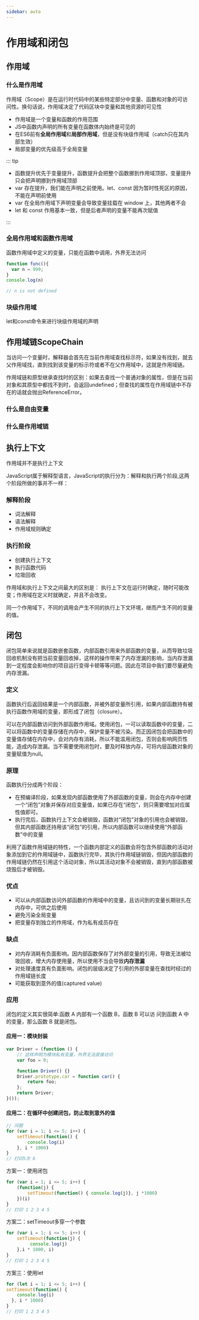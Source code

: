 ```yaml
---
sidebar: auto
---
```


# 作用域和闭包

## 作用域

### 什么是作用域

作用域（Scope）是在运行时代码中的某些特定部分中变量、函数和对象的可访问性。换句话说，作用域决定了代码区块中变量和其他资源的可见性

- 作用域是一个变量和函数的作用范围
- JS中函数内声明的所有变量在函数体内始终是可见的
- 在ES6前有**全局作用域**和**局部作用域**，但是没有块级作用域（catch只在其内部生效）
- 局部变量的优先级高于全局变量

::: tip

- 函数提升优先于变量提升，函数提升会把整个函数挪到作用域顶部，变量提升只会把声明挪到作用域顶部
- var 存在提升，我们能在声明之前使用。let、const 因为暂时性死区的原因，不能在声明前使用
- var 在全局作用域下声明变量会导致变量挂载在 window 上，其他两者不会
- let 和 const 作用基本一致，但是后者声明的变量不能再次赋值

:::

### 全局作用域和函数作用域

函数作用域中定义的变量，只能在函数中调用，外界无法访问

```js
function func(){
  var n = 999;
}
console.log(n)

// n is not defined
```

### 块级作用域

let和const命令来进行块级作用域的声明

## 作用域链ScopeChain

当访问一个变量时，解释器会首先在当前作用域查找标示符，如果没有找到，就去父作用域找，直到找到该变量的标示符或者不在父作用域中，这就是作用域链。

作用域链和原型继承查找时的区别：如果去查找一个普通对象的属性，但是在当前对象和其原型中都找不到时，会返回undefined；但查找的属性在作用域链中不存在的话就会抛出ReferenceError。

### 什么是自由变量

### 什么是作用域链

## 执行上下文

作用域并不是执行上下文

JavaScript属于解释型语言，JavaScript的执行分为：解释和执行两个阶段,这两个阶段所做的事并不一样：

### 解释阶段

- 词法解释
- 语法解释
- 作用域规则确定

### 执行阶段

- 创建执行上下文
- 执行函数代码
- 垃圾回收

作用域和执行上下文之间最大的区别是： 执行上下文在运行时确定，随时可能改变；作用域在定义时就确定，并且不会改变。

同一个作用域下，不同的调用会产生不同的执行上下文环境，继而产生不同的变量的值。

## 闭包

闭包简单来说就是函数嵌套函数，内部函数引用来外部函数的变量，从而导致垃圾回收机制没有把当前变量回收掉，这样的操作带来了内存泄漏的影响，当内存泄漏到一定程度会影响你的项目运行变得卡顿等等问题。因此在项目中我们要尽量避免内存泄漏。

### 定义

函数执行后返回结果是一个内部函数，并被外部变量所引用，如果内部函数持有被执行函数作用域的变量，即形成了闭包（closure）。

可以在内部函数访问到外部函数作用域。使用闭包，一可以读取函数中的变量，二可以将函数中的变量存储在内存中，保护变量不被污染。而正因闭包会把函数中的变量值存储在内存中，会对内存有消耗，所以不能滥用闭包，否则会影响网页性能，造成内存泄漏。当不需要使用闭包时，要及时释放内存，可将内层函数对象的变量赋值为null。

### 原理

函数执行分成两个阶段：

- 在预编译阶段，如果发现内部函数使用了外部函数的变量，则会在内存中创建一个“闭包”对象并保存对应变量值，如果已存在“闭包”，则只需要增加对应属性值即可。
- 执行完后，函数执行上下文会被销毁，函数对“闭包”对象的引用也会被销毁，但其内部函数还持用该“闭包”的引用，所以内部函数可以继续使用“外部函数”中的变量
  
利用了函数作用域链的特性，一个函数内部定义的函数会将包含外部函数的活动对象添加到它的作用域链中，函数执行完毕，其执行作用域链销毁，但因内部函数的作用域链仍然在引用这个活动对象，所以其活动对象不会被销毁，直到内部函数被烧毁后才被销毁。

### 优点

- 可以从内部函数访问外部函数的作用域中的变量，且访问到的变量长期驻扎在内存中，可供之后使用
- 避免污染全局变量
- 把变量存到独立的作用域，作为私有成员存在

### 缺点

- 对内存消耗有负面影响。因内部函数保存了对外部变量的引用，导致无法被垃圾回收，增大内存使用量，所以使用不当会导致**内存泄漏**
- 对处理速度具有负面影响。闭包的层级决定了引用的外部变量在查找时经过的作用域链长度
- 可能获取到意外的值(captured value)

### 应用

闭包的定义其实很简单:函数 A 内部有一个函数 B，函数 B 可以访 问到函数 A 中的变量，那么函数 B 就是闭包。

#### 应用一：模块封装

```js
var Driver = (function () {
    // 这样声明为模块私有变量，外界无法直接访问
    var foo = 0;

    function Driver() {}
    Driver.prototype.car = function car() {
        return foo;
    };
    return Driver;
}());
```

#### 应用二：在循环中创建闭包，防止取到意外的值

```js
// 问题
for (var i = 1; i <= 5; i++) { 
    setTimeout(function() {
        console.log(i)
    }, i * 1000)
}
// 打印5次 6
```

方案一：使用闭包

```js
for (var i = 1; i <= 5; i++) { 
    (function(j) {
        setTimeout(function() { console.log(j)}, j *1000)
    })(i)
}
// 打印 1 2 3 4 5
```

方案二：setTimeout多穿一个参数

```js
for (var i = 1; i <= 5; i++) { 
    setTimeout(function(j) {
         console.log(j)
    },i * 1000, i) 
}
// 打印 1 2 3 4 5
```

方案三：使用let

```js
for (let i = 1; i <= 5; i++) { 
setTimeout(function() {
    console.log(i)
  }, i * 1000)
}
// 打印 1 2 3 4 5
```